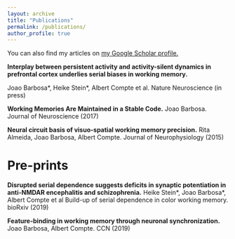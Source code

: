 ```yaml
---
layout: archive
title: "Publications"
permalink: /publications/
author_profile: true
---
```


You can also find my articles on <u><a href="https://scholar.google.es/citations?user=Q3-3_awAAAAJ&hl=en">my Google Scholar profile</a>.</u>


**Interplay between persistent activity and activity-silent dynamics in prefrontal cortex underlies serial biases in working memory.**

Joao Barbosa*, Heike Stein*, Albert Compte et al.
Nature Neuroscience (in press)

**Working Memories Are Maintained in a Stable Code.**
Joao Barbosa.
Journal of Neuroscience (2017)

**Neural circuit basis of visuo-spatial working memory precision.**
Rita Almeida, Joao Barbosa, Albert Compte.
Journal of Neurophysiology (2015)

Pre-prints
=====

**Disrupted serial dependence suggests deficits in synaptic potentiation in anti-NMDAR encephalitis and schizophrenia.**
Heike Stein*, Joao Barbosa*, Albert Compte et al
Build-up of serial dependence in color working memory. bioRxiv (2019)

**Feature-binding in working memory through neuronal synchronization.**
Joao Barbosa, Albert Compte. CCN (2019)


